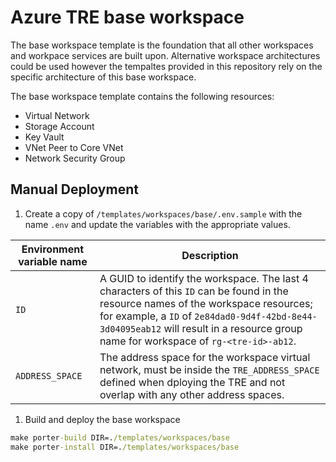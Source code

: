 # Azure TRE base workspace

The base workspace template is the foundation that all other workspaces and workpace services are built upon. Alternative workspace architectures could be used however the tempaltes provided in this repository rely on the specific architecture of this base workspace.

The base workspace template contains the following resources:

- Virtual Network
- Storage Account
- Key Vault
- VNet Peer to Core VNet
- Network Security Group

## Manual Deployment

1. Create a copy of `/templates/workspaces/base/.env.sample` with the name `.env` and update the variables with the appropriate values.

  | Environment variable name | Description |
  | ------------------------- | ----------- |
  | `ID` | A GUID to identify the workspace. The last 4 characters of this `ID` can be found in the resource names of the workspace resources; for example, a `ID` of `2e84dad0-9d4f-42bd-8e44-3d04095eab12` will result in a resource group name for workspace of `rg-<tre-id>-ab12`. |
  | `ADDRESS_SPACE` | The address space for the workspace virtual network, must be inside the `TRE_ADDRESS_SPACE` defined when dploying the TRE and not overlap with any other address spaces. |

1. Build and deploy the base workspace

  ```cmd
  make porter-build DIR=./templates/workspaces/base 
  make porter-install DIR=./templates/workspaces/base
  ```
